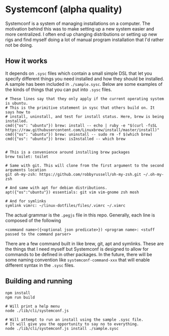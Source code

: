 # Systemconf (alpha quality)

Systemconf is a system of managing installations on a computer. The motivation
behind this was to make setting up a new system easier and more centralized. I
often end up changing distributions or setting up new rigs and find myself doing
a lot of manual program installation that I'd rather not be doing.

## How it works

It depends on `.sysc` files which contain a small simple DSL that let you
specify different things you need installed and how they should be installed. A
sample has been included in `./sample.sysc`. Below are some examples of the
kinds of things that you can put into `.sysc` files.

```
# These lines say that they only apply if the current operating system is ubuntu.
# This is the primitive statement in sysc that others build on. It says how to
# install, uninstall, and test for install status. Here, brew is being installed.
cmd({"os": "ubuntu"}) brew: install -- echo | ruby -e "$(curl -fsSL https://raw.githubusercontent.com/Linuxbrew/install/master/install)"
cmd({"os": "ubuntu"}) brew: uninstall -- sudo rm -f $(which brew)
cmd({"os": "ubuntu"}) brew: isInstalled -- which brew


# This is a convenience around installing brew packages
brew toilet: toilet

# Same with git. This will clone from the first argument to the second arguments location
git oh-my-zsh: https://github.com/robbyrussell/oh-my-zsh.git ~/.oh-my-zsh

# And same with apt for debian distributions.
apt({"os":"ubuntu"}) essentials: git vim vim-gnome zsh mosh

# And for symlinks
symlink vimrc: ~/linux-dotfiles/files/.vimrc ~/.vimrc
```

The actual grammar is the `.pegjs` file in this repo. Generally, each line is
composed of the following

    <command name>({<optional json predicate>}) <program name>: <stuff passed to the command parser>

There are a few command built in like brew, git, apt and symlinks. These are the
things that I need myself but Systemconf is designed to allow for commands to be
defined in other packages. In the future, there will be some naming convention
like `systemconf-command-xxx` that will enable different syntax in the `.sysc`
files.

## Building and running

```
npm install
npm run build

# Will print a help menu
node ./lib/cli/systemconf.js

# Will attempt to run an install using the sample .sysc file.
# It will give you the opportunity to say no to everything.
node ./lib/cli/systemconf.js install ./sample.sysc
```
